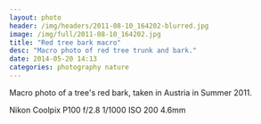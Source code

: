 ```yaml
---
layout: photo
header: /img/headers/2011-08-10_164202-blurred.jpg
image: /img/full/2011-08-10_164202.jpg
title: "Red tree bark macro"
desc: "Macro photo of red tree trunk and bark."
date: 2014-05-20 14:13
categories: photography nature
---
```

Macro photo of a tree's red bark, taken in Austria in Summer 2011.

<span class="photo-camera">Nikon Coolpix P100</span>
<span class="photo-aperture">f/2.8</span>
<span class="photo-shutter">1/1000</span>
<span class="photo-iso">ISO 200</span>
<span class="photo-focal">4.6mm</span>